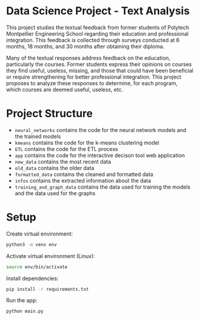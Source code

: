 # Data Science Project - Text Analysis

This project studies the textual feedback from former students of Polytech Montpellier Engineering School regarding their education and professional integration. This feedback is collected through surveys conducted at 6 months, 18 months, and 30 months after obtaining their diploma.

Many of the textual responses address feedback on the education, particularly the courses. Former students express their opinions on courses they find useful, useless, missing, and those that could have been beneficial or require strengthening for better professional integration. This project proposes to analyze these responses to determine, for each program, which courses are deemed useful, useless, etc.

# Project Structure

- `neural_networks` contains the code for the neural network models and the trained models
- `kmeans` contains the code for the k-means clustering model
- `ETL` contains the code for the ETL process
- `app` contains the code for the interactive decison tool web application
- `new_data` contains the most recent data
- `old_data` contains the older data
- `formatted_data` contains the cleaned and formatted data
- `infos` contains the extracted information about the data
- `training_and_graph_data` contains the data used for training the models and the data used for the graphs


# Setup

Create virtual environment:

```bash
python3 -m venv env
```

Activate virtual environment (Linux):

```bash
source env/bin/activate
```

Install dependencies:

```bash
pip install -r requirements.txt
```

Run the app:

```bash
python main.py
```